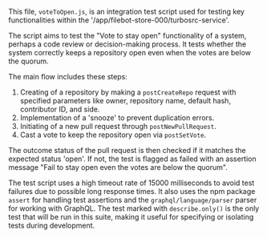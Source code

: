 This file, `voteToOpen.js`, is an integration test script used for testing key functionalities within the '/app/filebot-store-000/turbosrc-service'.

The script aims to test the "Vote to stay open" functionality of a system, perhaps a code review or decision-making process. It tests whether the system correctly keeps a repository open even when the votes are below the quorum.

The main flow includes these steps:
1. Creating of a repository by making a `postCreateRepo` request with specified parameters like owner, repository name, default hash, contributor ID, and side.
2. Implementation of a 'snooze' to prevent duplication errors.
3. Initiating of a new pull request through `postNewPullRequest`.
4. Cast a vote to keep the repository open via `postSetVote`.

The outcome status of the pull request is then checked if it matches the expected status 'open'. If not, the test is flagged as failed with an assertion message "Fail to stay open even the votes are below the quorum".

The test script uses a high timeout rate of 15000 milliseconds to avoid test failures due to possible long response times. It also uses the npm package `assert` for handling test assertions and the `graphql/language/parser` parser for working with GraphQL. The test marked with `describe.only()` is the only test that will be run in this suite, making it useful for specifying or isolating tests during development.
